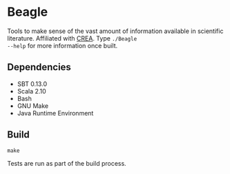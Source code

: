 # Beagle

Tools to make sense of the vast amount of information available in scientific literature.
Affiliated with [CREA](http://crea.berkeley.edu/). Type <code>./Beagle --help</code> for 
more information once built. 

## Dependencies 

- SBT 0.13.0 
- Scala 2.10
- Bash
- GNU Make
- Java Runtime Environment

## Build
    make

Tests are run as part of the build process. 


  

  
  
  


